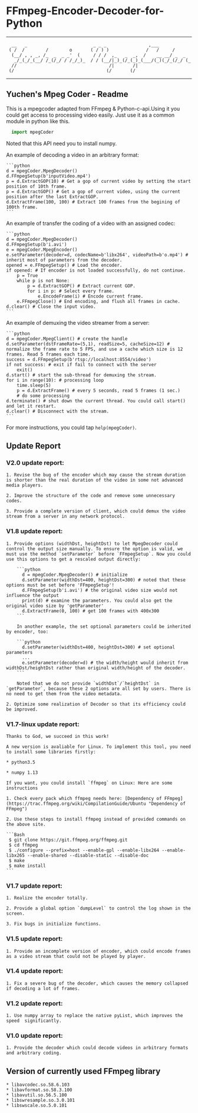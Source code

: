 
# FFmpeg-Encoder-Decoder-for-Python

*****
      __   _                         _ _ _                ,___            
     ( /  /        /        o       ( / ) )              /   /     /      
      (__/ , , _, /_  _  _ _'  (     / / /  ,_   _  _,  /    __ __/ _  _  
       _/_(_/_(__/ /_(/_/ / /_/_)_  / / (__/|_)_(/_(_)_(___/(_)(_/_(/_/ (_
      //                                   /|       /|                    
     (/                                   (/       (/                     
*****

## Yuchen's Mpeg Coder - Readme

This is a mpegcoder adapted from FFmpeg & Python-c-api.Using it you could get access to processing video easily. Just use it as a common module in python like this.

```python
  import mpegCoder
```

Noted that this API need you to install numpy. 

An example of decoding a video in an arbitrary format:

    ```python
    d = mpegCoder.MpegDecoder()
    d.FFmpegSetup(b'inputVideo.mp4')
    p = d.ExtractGOP(10) # Get a gop of current video by setting the start position of 10th frame.
    p = d.ExtractGOP() # Get a gop of current video, using the current position after the last ExtractGOP.
    d.ExtractFrame(100, 100) # Extract 100 frames from the begining of 100th frame.
    ```

An example of transfer the coding of a video with an assigned codec:

    ```python
    d = mpegCoder.MpegDecoder()
    d.FFmpegSetup(b'i.avi')
    e = mpegCoder.MpegEncoder()
    e.setParameter(decoder=d, codecName=b'libx264', videoPath=b'o.mp4') # inherit most of parameters from the decoder.
    opened = e.FFmpegSetup() # Load the encoder.
    if opened: # If encoder is not loaded successfully, do not continue.
        p = True
        while p is not None:
            p = d.ExtractGOP() # Extract current GOP.
            for i in p: # Select every frame.
                e.EncodeFrame(i) # Encode current frame.
        e.FFmpegClose() # End encoding, and flush all frames in cache.
    d.clear() # Close the input video.
    ```

An example of demuxing the video streamer from a server:

    ```python
    d = mpegCoder.MpegClient() # create the handle
    d.setParameter(dstFrameRate=(5,1), readSize=5, cacheSize=12) # normalize the frame rate to 5 FPS, and use a cache which size is 12 frames. Read 5 frames each time.
    success = d.FFmpegSetup(b'rtsp://localhost:8554/video')
    if not success: # exit if fail to connect with the server
        exit()
    d.start() # start the sub-thread for demuxing the stream.
    for i in range(10): # processing loop
        time.sleep(5)
        p = d.ExtractFrame() # every 5 seconds, read 5 frames (1 sec.)
        # do some processing
    d.terminate() # shut down the current thread. You could call start() and let it restart.
    d.clear() # Disconnect with the stream.
    ```

For more instructions, you could tap `help(mpegCoder)`. 

## Update Report

### V2.0 update report:

    1. Revise the bug of the encoder which may cause the stream duration is shorter than the real duration of the video in some not advanced media players.

    2. Improve the structure of the code and remove some unnecessary codes.

    3. Provide a complete version of client, which could demux the video stream from a server in any network protocol.

### V1.8 update report:

    1. Provide options (widthDst, heightDst) to let MpegDecoder could control the output size manually. To ensure the option is valid, we must use the method `setParameter` before `FFmpegSetup`. Now you could use this options to get a rescaled output directly:

        ```python
          d = mpegCoder.MpegDecoder() # initialize
          d.setParameter(widthDst=400, heightDst=300) # noted that these options must be set before 'FFmpegSetup'! 
          d.FFmpegSetup(b'i.avi') # the original video size would not influence the output
          print(d) # examine the parameters. You could also get the original video size by 'getParameter'
          d.ExtractFrame(0, 100) # get 100 frames with 400x300
        ```

        In another example, the set optional parameters could be inherited by encoder, too:

        ```python
          d.setParameter(widthDst=400, heightDst=300) # set optional parameters
          ...
          e.setParameter(decoder=d) # the width/height would inherit from widthDst/heightDst rather than original width/height of the decoder.
        ```

        Noted that we do not provide `widthDst`/`heightDst` in `getParameter`, because these 2 options are all set by users. There is no need to get them from the video metadata. 
    
    2. Optimize some realization of Decoder so that its efficiency could be improved.

### V1.7-linux update report:

    Thanks to God, we succeed in this work!

    A new version is avaliable for Linux. To implement this tool, you need to install some libraries firstly:

    * python3.5

    * numpy 1.13

    If you want, you could install `ffmpeg` on Linux: Here are some instructions

    1. Check every pack which ffmpeg needs here: [Dependency of FFmpeg](https://trac.ffmpeg.org/wiki/CompilationGuide/Ubuntu "Dependency of FFmpeg")

    2. Use these steps to install ffmpeg instead of provided commands on the above site.

    ```Bash
     $ git clone https://git.ffmpeg.org/ffmpeg.git
     $ cd ffmpeg
     $ ./configure --prefix=host --enable-gpl --enable-libx264 --enable-libx265 --enable-shared --disable-static --disable-doc
     $ make
     $ make install
    ```

### V1.7 update report:

    1. Realize the encoder totally.

    2. Provide a global option `dumpLevel` to control the log shown in the screen.

    3. Fix bugs in initialize functions.

### V1.5 update report:

    1. Provide an incomplete version of encoder, which could encode frames as a video stream that could not be played by player.
 
### V1.4 update report:

    1. Fix a severe bug of the decoder, which causes the memory collapsed if decoding a lot of frames.
 
### V1.2 update report:

    1. Use numpy array to replace the native pyList, which improves the speed  significantly.
 
### V1.0 update report:
    1. Provide the decoder which could decode videos in arbitrary formats and arbitrary coding.
 
## Version of currently used FFmpeg library
    * libavcodec.so.58.6.103
    * libavformat.so.58.3.100
    * libavutil.so.56.5.100
    * libswresample.so.3.0.101
    * libswscale.so.5.0.101
